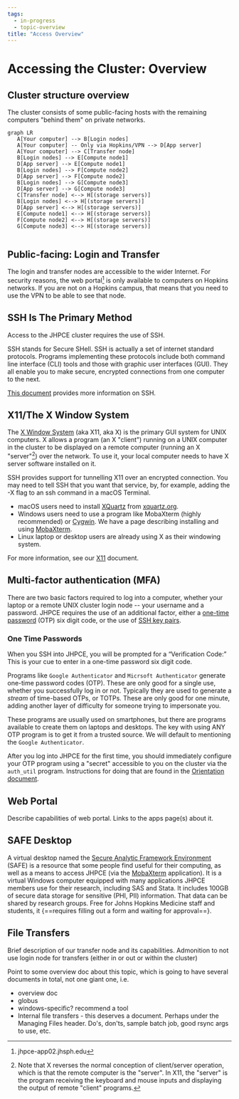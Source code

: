 ```yaml
---
tags:
  - in-progress
  - topic-overview
title: "Access Overview"
---
```


# Accessing the Cluster: Overview

## Cluster structure overview
The cluster consists of some public-facing hosts with the remaining computers "behind them" on private networks.

```mermaid
graph LR
   A[Your computer] --> B[Login nodes]
   A[Your computer] -- Only via Hopkins/VPN --> D[App server]
   A[Your computer] --> C[Transfer node]
   B[Login nodes] --> E[Compute node1]
   D[App server] --> E[Compute node1]
   B[Login nodes] --> F[Compute node2]
   D[App server] --> F[Compute node2]
   B[Login nodes] --> G[Compute node3]
   D[App server] --> G[Compute node3]
   C[Transfer node] <--> H[(storage servers)]
   B[Login nodes] <--> H[(storage servers)]
   D[App server] <--> H[(storage servers)]
   E[Compute node1] <--> H[(storage servers)]
   F[Compute node2] <--> H[(storage servers)]
   G[Compute node3] <--> H[(storage servers)]
   
```

## Public-facing: Login and Transfer 
The login and transfer nodes are accessible to the wider Internet. 
For security reasons, the web portal[^1] is only available to computers on Hopkins networks. If you are not on a Hopkins campus, that means that you need to use the VPN to be able to see that node.
[^1]: jhpce-app02.jhsph.edu


## SSH Is The Primary Method
Access to the JHPCE cluster requires the use of SSH.

SSH stands for Secure SHell. SSH is actually a set of internet standard protocols. Programs implementing these protocols include both command line interface (CLI) tools and those with graphic user interfaces (GUI).  They all enable you to make secure, encrypted connections from one computer to the next.

[This document](ssh.md) provides more information on SSH.

## X11/The X Window System

The [X Window System](https://en.wikipedia.org/wiki/X_Window_System) (aka X11, aka X) is the primary GUI system for UNIX computers. X allows a program (an X "client") running on a UNIX computer in the cluster to be displayed on a remote computer (running an X "server"[^2]) over the network. To use it, your local computer needs to have X server software installed on it.

SSH provides support for tunnelling X11 over an encrypted connection. You may need to tell SSH that you want that service, by, for example, adding the -X flag to an ssh command in a macOS Terminal.

[^2]:Note that X reverses the normal conception of client/server operation, which is that the remote computer is the "server". In X11, the "server" is the program receiving the keyboard and mouse inputs and displaying the output of remote "client" programs.

- macOS users need to install [XQuartz](https://en.wikipedia.org/wiki/XQuartz) from [xquartz.org](https://www.xquartz.org).
- Windows users need to use a program like MobaXterm (highly recommended) or [Cygwin](https://en.wikipedia.org/wiki/Cygwin). We have a page describing installing and using [MobaXterm](mobaxterm.md).
- Linux laptop or desktop users are already using X as their windowing system.

For more information, see our [X11](x11.md) document.

## Multi-factor authentication (MFA)
There are two basic factors required to log into a computer, whether your laptop or a remote UNIX cluster login node -- your username and a password. JHPCE requires the use of an additional factor, either a [one-time password](ssh.md#one-time-passwords) (OTP) six digit code, or the use of [SSH key pairs](ssh.md#ssh-keys). 

### One Time Passwords
When you SSH into JHPCE, you will be prompted for a “Verification Code:” This is your cue to enter in a one-time password six digit code.

Programs like `Google Authenticator` and `Micrsoft Authenticator` generate one-time password codes (OTP). These are only good for a single use, whether you successfully log in or not. Typically they are used to generate a _stream_ of time-based OTPs, or TOTPs. These are only good for one minute, adding another layer of difficulty for someone trying to impersonate you.

These programs are usually used on smartphones, but there are programs available to create them on laptops and desktops. The key with using ANY OTP program is to get it from a trusted source. We will default to mentioning the `Google Authenticator`.

After you log into JHPCE for the first time, you should immediately configure your OTP program using a "secret" accessible to you on the cluster via the `auth_util` program. Instructions for doing that are found in the [Orientation document](../orient/images/latest-orient.pdf).

## Web Portal
Describe capabilities of web portal.
Links to the apps page(s) about it.

## SAFE Desktop
A virtual desktop named the [Secure Analytic Framework Environment](https://ictr.johnshopkins.edu/service/informatics/safe-desktop/) (SAFE) is a resource that some people find useful for their computing, as well as a means to access JHPCE (via the [MobaXterm](mobaxterm.md) application). It is a virtual Windows computer equipped with many applications JHPCE members use for their research, including SAS and Stata. It includes 100GB of secure data storage for sensitive (PHI, PII) information. That data can be shared by research groups. Free for Johns Hopkins Medicine staff and students, it {==requires filling out a form and waiting for approval==}.

## File Transfers
Brief description of our transfer node and its capabilities. Admonition to not use login node for transfers (either in or out or within the cluster)

Point to some overview doc about this topic, which is going to have several documents in total, not one giant one, i.e.

* overview doc
* globus
* windows-specific? recommend a tool
* Internal file transfers - this deserves a document. Perhaps under the Managing Files header. Do's, don'ts, sample batch job, good rsync args to use, etc.


